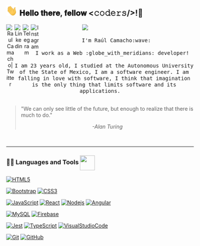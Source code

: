 
<h2> <img src="https://raw.githubusercontent.com/ABSphreak/ABSphreak/master/gifs/Hi.gif" width="30px"> 𝐇𝐞𝐥𝐥𝐨 𝐭𝐡𝐞𝐫𝐞, 𝐟𝐞𝐥𝐥𝐨𝐰 <𝚌𝚘𝚍𝚎𝚛𝚜/>!🚀 </h2> 
<img align='right' src='https://user-images.githubusercontent.com/5713670/87202985-820dcb80-c2b6-11ea-9f56-7ec461c497c3.gif' width='300"'> 
<div align="center">
  <a href="https://twitter.com/RaulCamachoM">
    <img align="left" alt="Raul Camacho| Twitter" width="22px" src="https://cdn.jsdelivr.net/npm/simple-icons@v3/icons/twitter.svg" />
  </a>
  <a href="https://www.linkedin.com/in/raul-camacho-rcm/">
    <img align="left" alt="Linkedin" width="22px" src="https://cdn.jsdelivr.net/npm/simple-icons@v3/icons/linkedin.svg" />
  </a>
  <a href="https://t.me/rcm04">
    <img align="left" alt="Telegram" width="22px" src="https://cdn.jsdelivr.net/npm/simple-icons@v3/icons/telegram.svg" />
  </a>
  <a href="https://www.instagram.com/raul_camachom/">
    <img align="left" alt="Instagram" width="22px" src="https://cdn.jsdelivr.net/npm/simple-icons@v3/icons/instagram.svg" />
  </a>
</div>

<p align="center" >
  <br><br>
  <samp>
    I'm Raúl Camacho:wave:
    <br><br>
    I work as a  Web :globe_with_meridians: developer!
    <br><br>
    I am 23 years old, I studied at the Autonomous University of the State of Mexico, I am a software engineer.
    I am falling in love with software, I think that imagination is the only thing that limits software and its applications.
    <br><br>
    <blockquote >
    <p >"We can only see little of the future, but enough to realize that there is much to do."</p>
    <footer align="center">
     <cite > -Alan Turing</cite>
    </footer>
  </blockquote>
   
  </samp>
</p>
<br>

--- 
### 👨‍💻 Languages and Tools <img align="center" src="https://media.giphy.com/media/LmNwrBhejkK9EFP504/giphy.gif" width="40" height="40" /> 

[![HTML5](https://img.shields.io/badge/-HTML5-E34F26?style=for-the-badge&logo=html5&logoColor=white)](https://github.com/Raulcmm)  

[![Bootstrap](https://img.shields.io/badge/-Bootstrap-563D7C?style=for-the-badge&logo=bootstrap)](https://github.com/Raulcmm)
[![CSS3](https://img.shields.io/badge/-CSS3-1572B6?style=for-the-badge&logo=css3)](https://github.com/Raulcmm) 

[![JavaScript](https://img.shields.io/badge/-JavaScript-333231?style=for-the-badge&logo=javascript)](https://github.com/Raulcmm) 
[![React](https://img.shields.io/badge/-React-363534?style=for-the-badge&logo=react)](https://github.com/Raulcmm)
[![Nodejs](https://img.shields.io/badge/-Nodejs-363534?style=for-the-badge&logo=Node.js)](https://github.com/Raulcmm)
[![Angular](https://img.shields.io/badge/-Angular-d90b0e?style=for-the-badge&logo=angular)](https://github.com/Raulcmm)

[![MySQL](https://img.shields.io/badge/-MySQL-333231?style=for-the-badge&logo=mysql)](https://github.com/Raulcmm) 
[![Firebase](https://img.shields.io/badge/-Firebase-333231?style=for-the-badge&logo=firebase)](https://github.com/Raulcmm) 

[![Jest](https://img.shields.io/badge/-Jest-804D5A?style=for-the-badge&logo=jest)](https://github.com/Raulcmm) 
[![TypeScript](https://img.shields.io/badge/-TypeScript-2888C8?style=for-the-badge&logo=typescript)](https://github.com/Raulcmm) 
[![VisualStudioCode](https://img.shields.io/badge/-VisualStudioCode-2885C8?style=for-the-badge&logo=visual-studio-code)](https://github.com/Raulcmm) 

[![Git](https://img.shields.io/badge/-Git-333231?style=for-the-badge&logo=git)](https://github.com/Raulcmm) 
[![GitHub](https://img.shields.io/badge/-GitHub-333231?style=for-the-badge&logo=github)](https://github.com/Raulcmm)

